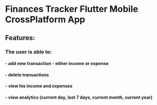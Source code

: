 # Finances Tracker Flutter Mobile CrossPlatform App

## Features:

### The user is able to:
#### - add new transaction - either income or expense
#### - delete transactions
#### - view his income and expenses
#### - view analytics (current day, last 7 days, current month, current year)
